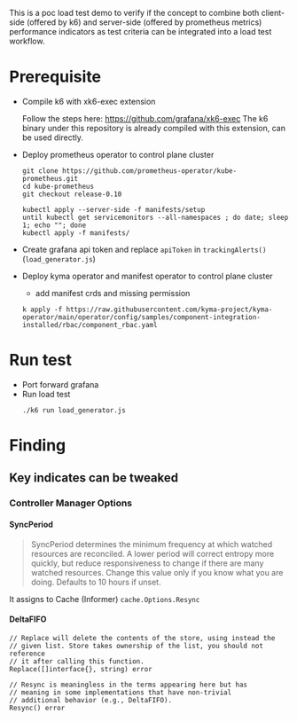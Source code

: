 This is a poc load test demo to verify if the concept to combine both client-side (offered by k6) and server-side (offered by prometheus metrics) performance indicators as test criteria can be integrated into a load test workflow.

# Prerequisite
- Compile k6 with xk6-exec extension

  Follow the steps here: https://github.com/grafana/xk6-exec
  The k6 binary under this repository is already compiled with this extension, can be used directly.

- Deploy prometheus operator to control plane cluster
    ```
    git clone https://github.com/prometheus-operator/kube-prometheus.git
    cd kube-prometheus
    git checkout release-0.10
    
    kubectl apply --server-side -f manifests/setup
    until kubectl get servicemonitors --all-namespaces ; do date; sleep 1; echo ""; done
    kubectl apply -f manifests/
    ```

- Create grafana api token and replace `apiToken` in `trackingAlerts()` (`load_generator.js`)

- Deploy kyma operator and manifest operator to control plane cluster
  - add manifest crds and missing permission
  ```
  k apply -f https://raw.githubusercontent.com/kyma-project/kyma-operator/main/operator/config/samples/component-integration-installed/rbac/component_rbac.yaml
  ```
  
# Run test

- Port forward grafana
- Run load test
    ```
    ./k6 run load_generator.js
    ```
# Finding

## Key indicates can be tweaked

### Controller Manager Options
#### SyncPeriod
> SyncPeriod determines the minimum frequency at which watched resources are reconciled. A lower period will correct entropy more quickly, but reduce responsiveness to change if there are many watched resources. Change this value only if you know what you are doing. Defaults to 10 hours if unset.

It assigns to Cache (Informer) `cache.Options.Resync`

#### DeltaFIFO
	// Replace will delete the contents of the store, using instead the
	// given list. Store takes ownership of the list, you should not reference
	// it after calling this function.
	Replace([]interface{}, string) error

	// Resync is meaningless in the terms appearing here but has
	// meaning in some implementations that have non-trivial
	// additional behavior (e.g., DeltaFIFO).
	Resync() error
####